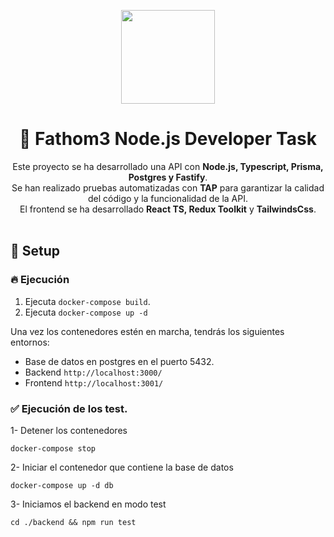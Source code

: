<p align="center">
  <a href="https://www.fathom3.com/">
    <img src="https://media.licdn.com/dms/image/C4E0BAQH9Tu6iQO5XYQ/company-logo_200_200/0/1602232630512?e=1690416000&v=beta&t=U5EbVU3ZBWJqz_0ZGU-N9FTX0OZgmeLIRlrlc5eri4A" width="150px" height="150px"/>
  </a>
</p>

<h1 align="center">
  🔶  Fathom3 Node.js Developer Task
</h1>


<p align="center">
  Este proyecto se ha desarrollado una API con <strong> Node.js, Typescript, Prisma, Postgres y Fastify</strong>.
   <br>
   Se han realizado pruebas automatizadas con <strong>TAP</strong> para garantizar la calidad del código y la funcionalidad de la API.
  <br>
  El frontend se ha desarrollado <strong>React TS, Redux Toolkit</strong> y <strong>TailwindsCss</strong>.
  <br />
  <br />
</p>

## 🚀 Setup

### 🔥  Ejecución
1. Ejecuta `docker-compose build`.
2. Ejecuta `docker-compose up -d`

Una vez los contenedores estén en marcha, tendrás los siguientes entornos:

* Base de datos en postgres en el puerto 5432.
* Backend `http://localhost:3000/`
* Frontend `http://localhost:3001/`


### ✅  Ejecución de los test.
1- Detener los contenedores

`docker-compose stop`

2- Iniciar el contenedor que contiene la base de datos

`docker-compose up -d db`

3- Iniciamos el backend en modo test

`cd ./backend && npm run test`
